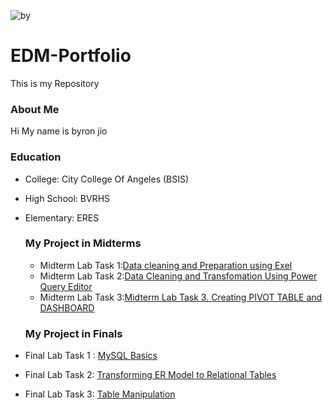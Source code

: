 ![by](https://github.com/user-attachments/assets/bb75ca8d-2c03-44f2-a1da-a6ecb28f33e3)

# EDM-Portfolio
This is my Repository
### About Me
Hi My name is byron jio 
### Education
- College: City College Of Angeles (BSIS)
- High School: BVRHS
- Elementary: ERES
  ### My Project in Midterms
  - Midterm Lab Task 1:[Data cleaning and Preparation using Exel](https://github.com/bjiotiglao29/EDM-Portfolio/blob/main/Midterm%20Lab%20Task%201/task1.md)
  - Midterm Lab Task 2:[Data Cleaning and Transfomation Using Power Query Editor](https://github.com/bjiotiglao29/EDM-Portfolio/blob/main/Midterm%20Lab%20Task%202/task2.md)
  - Midterm Lab Task 3:[Midterm Lab Task 3. Creating PIVOT TABLE and DASHBOARD](https://github.com/bjiotiglao29/EDM-Portfolio/blob/main/Midterm%20Lab%20Task%203/readme.md)
  ### My Project in Finals

- Final Lab Task 1 : [MySQL Basics](https://bjiotiglao29.github.io/Finals-Task-1/)


- Final Lab Task 2: [Transforming ER Model to Relational Tables](https://bjiotiglao29.github.io/Final-lab-task-2/)


- Final Lab Task 3:   [Table Manipulation](https://bjiotiglao29.github.io/final-lab-task-3/)
